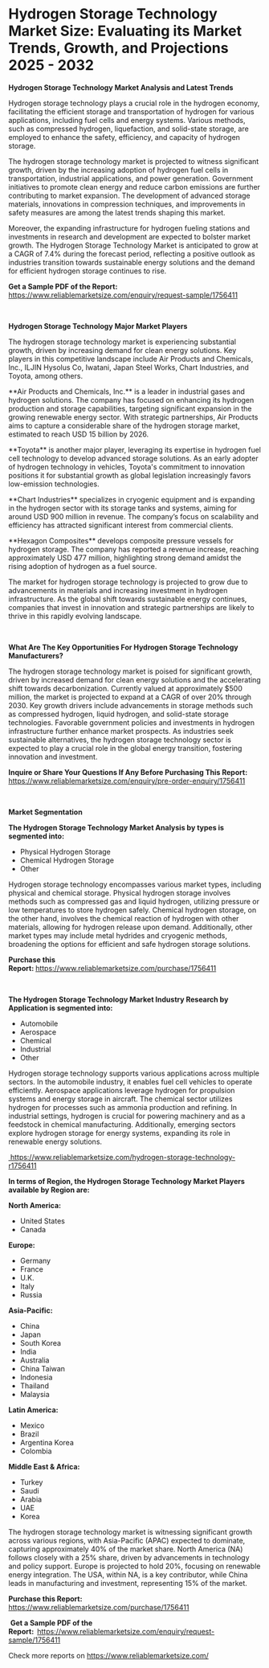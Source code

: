 <p><h1>Hydrogen Storage Technology Market Size: Evaluating its Market Trends, Growth, and Projections 2025 - 2032</h1></p><p><strong>Hydrogen Storage Technology Market Analysis and Latest Trends</strong></p>
<p><p>Hydrogen storage technology plays a crucial role in the hydrogen economy, facilitating the efficient storage and transportation of hydrogen for various applications, including fuel cells and energy systems. Various methods, such as compressed hydrogen, liquefaction, and solid-state storage, are employed to enhance the safety, efficiency, and capacity of hydrogen storage.</p><p>The hydrogen storage technology market is projected to witness significant growth, driven by the increasing adoption of hydrogen fuel cells in transportation, industrial applications, and power generation. Government initiatives to promote clean energy and reduce carbon emissions are further contributing to market expansion. The development of advanced storage materials, innovations in compression techniques, and improvements in safety measures are among the latest trends shaping this market.</p><p>Moreover, the expanding infrastructure for hydrogen fueling stations and investments in research and development are expected to bolster market growth. The Hydrogen Storage Technology Market is anticipated to grow at a CAGR of 7.4% during the forecast period, reflecting a positive outlook as industries transition towards sustainable energy solutions and the demand for efficient hydrogen storage continues to rise.</p></p>
<p><strong>Get a Sample PDF of the Report:&nbsp;</strong> <a href="https://www.reliablemarketsize.com/enquiry/request-sample/1756411?utm_campaign=3226&utm_medium=2&utm_source=Github&utm_content=ia&utm_term=07042025&utm_id=hydrogen-storage-technology">https://www.reliablemarketsize.com/enquiry/request-sample/1756411</a></p>
<p>&nbsp;</p>
<p><strong>Hydrogen Storage Technology Major Market Players</strong></p>
<p><p>The hydrogen storage technology market is experiencing substantial growth, driven by increasing demand for clean energy solutions. Key players in this competitive landscape include Air Products and Chemicals, Inc., ILJIN Hysolus Co, Iwatani, Japan Steel Works, Chart Industries, and Toyota, among others.</p><p>**Air Products and Chemicals, Inc.** is a leader in industrial gases and hydrogen solutions. The company has focused on enhancing its hydrogen production and storage capabilities, targeting significant expansion in the growing renewable energy sector. With strategic partnerships, Air Products aims to capture a considerable share of the hydrogen storage market, estimated to reach USD 15 billion by 2026.</p><p>**Toyota** is another major player, leveraging its expertise in hydrogen fuel cell technology to develop advanced storage solutions. As an early adopter of hydrogen technology in vehicles, Toyota's commitment to innovation positions it for substantial growth as global legislation increasingly favors low-emission technologies.</p><p>**Chart Industries** specializes in cryogenic equipment and is expanding in the hydrogen sector with its storage tanks and systems, aiming for around USD 900 million in revenue. The company’s focus on scalability and efficiency has attracted significant interest from commercial clients.</p><p>**Hexagon Composites** develops composite pressure vessels for hydrogen storage. The company has reported a revenue increase, reaching approximately USD 477 million, highlighting strong demand amidst the rising adoption of hydrogen as a fuel source.</p><p>The market for hydrogen storage technology is projected to grow due to advancements in materials and increasing investment in hydrogen infrastructure. As the global shift towards sustainable energy continues, companies that invest in innovation and strategic partnerships are likely to thrive in this rapidly evolving landscape.</p></p>
<p>&nbsp;</p>
<p><strong>What Are The Key Opportunities For Hydrogen Storage Technology Manufacturers?</strong></p>
<p><p>The hydrogen storage technology market is poised for significant growth, driven by increased demand for clean energy solutions and the accelerating shift towards decarbonization. Currently valued at approximately $500 million, the market is projected to expand at a CAGR of over 20% through 2030. Key growth drivers include advancements in storage methods such as compressed hydrogen, liquid hydrogen, and solid-state storage technologies. Favorable government policies and investments in hydrogen infrastructure further enhance market prospects. As industries seek sustainable alternatives, the hydrogen storage technology sector is expected to play a crucial role in the global energy transition, fostering innovation and investment.</p></p>
<p><strong>Inquire or Share Your Questions If Any Before Purchasing This Report:</strong> <a href="https://www.reliablemarketsize.com/enquiry/pre-order-enquiry/1756411?utm_campaign=3226&utm_medium=2&utm_source=Github&utm_content=ia&utm_term=07042025&utm_id=hydrogen-storage-technology">https://www.reliablemarketsize.com/enquiry/pre-order-enquiry/1756411</a></p>
<p>&nbsp;</p>
<p><strong>Market Segmentation</strong></p>
<p><strong>The Hydrogen Storage Technology Market Analysis by types is segmented into:</strong></p>
<p><ul><li>Physical Hydrogen Storage</li><li>Chemical Hydrogen Storage</li><li>Other</li></ul></p>
<p><p>Hydrogen storage technology encompasses various market types, including physical and chemical storage. Physical hydrogen storage involves methods such as compressed gas and liquid hydrogen, utilizing pressure or low temperatures to store hydrogen safely. Chemical hydrogen storage, on the other hand, involves the chemical reaction of hydrogen with other materials, allowing for hydrogen release upon demand. Additionally, other market types may include metal hydrides and cryogenic methods, broadening the options for efficient and safe hydrogen storage solutions.</p></p>
<p><strong>Purchase this Report:&nbsp;</strong><a href="https://www.reliablemarketsize.com/purchase/1756411?utm_campaign=3226&utm_medium=2&utm_source=Github&utm_content=ia&utm_term=07042025&utm_id=hydrogen-storage-technology">https://www.reliablemarketsize.com/purchase/1756411</a></p>
<p>&nbsp;</p>
<p><strong>The Hydrogen Storage Technology Market Industry Research by Application is segmented into:</strong></p>
<p><ul><li>Automobile</li><li>Aerospace</li><li>Chemical</li><li>Industrial</li><li>Other</li></ul></p>
<p><p>Hydrogen storage technology supports various applications across multiple sectors. In the automobile industry, it enables fuel cell vehicles to operate efficiently. Aerospace applications leverage hydrogen for propulsion systems and energy storage in aircraft. The chemical sector utilizes hydrogen for processes such as ammonia production and refining. In industrial settings, hydrogen is crucial for powering machinery and as a feedstock in chemical manufacturing. Additionally, emerging sectors explore hydrogen storage for energy systems, expanding its role in renewable energy solutions.</p></p>
<p><a href="https://www.reliablemarketsize.com/hydrogen-storage-technology-r1756411?utm_campaign=3226&utm_medium=2&utm_source=Github&utm_content=ia&utm_term=07042025&utm_id=hydrogen-storage-technology">&nbsp;https://www.reliablemarketsize.com/hydrogen-storage-technology-r1756411</a></p>
<p><strong>In terms of Region, the Hydrogen Storage Technology Market Players available by Region are:</strong></p>
<p>
    <p> <strong> North America: </strong>
        <ul>
            <li>United States</li>
            <li>Canada</li>
        </ul>
        </p> 
    <p> <strong> Europe: </strong>
        <ul>
            <li>Germany</li>
            <li>France</li>
            <li>U.K.</li>
            <li>Italy</li>
            <li>Russia</li>
        </ul>
        </p> 
    <p> <strong> Asia-Pacific: </strong>
        <ul>
            <li>China</li>
            <li>Japan</li>
            <li>South Korea</li>
            <li>India</li>
            <li>Australia</li>
            <li>China Taiwan</li>
            <li>Indonesia</li>
            <li>Thailand</li>
            <li>Malaysia</li>
        </ul>
        </p> 
    <p> <strong> Latin America: </strong>
        <ul>
            <li>Mexico</li>
            <li>Brazil</li>
            <li>Argentina Korea</li>
            <li>Colombia</li>
        </ul>
        </p> 
    <p> <strong> Middle East & Africa: </strong>
        <ul>
            <li>Turkey</li>
            <li>Saudi</li>
            <li>Arabia</li>
            <li>UAE</li>
            <li>Korea</li>
        </ul>
    </p>
    </p>
<p><p>The hydrogen storage technology market is witnessing significant growth across various regions, with Asia-Pacific (APAC) expected to dominate, capturing approximately 40% of the market share. North America (NA) follows closely with a 25% share, driven by advancements in technology and policy support. Europe is projected to hold 20%, focusing on renewable energy integration. The USA, within NA, is a key contributor, while China leads in manufacturing and investment, representing 15% of the market.</p></p>
<p><strong>Purchase this Report: </strong><a href="https://www.reliablemarketsize.com/purchase/1756411?utm_campaign=3226&utm_medium=2&utm_source=Github&utm_content=ia&utm_term=07042025&utm_id=hydrogen-storage-technology">https://www.reliablemarketsize.com/purchase/1756411</a></p>
<p>&nbsp;<strong>Get a Sample PDF of the Report:&nbsp;&nbsp;</strong><a href="https://www.reliablemarketsize.com/enquiry/request-sample/1756411?utm_campaign=3226&utm_medium=2&utm_source=Github&utm_content=ia&utm_term=07042025&utm_id=hydrogen-storage-technology">https://www.reliablemarketsize.com/enquiry/request-sample/1756411</a></p>
<p><strong></strong></p>
<p>Check more reports on <a href="https://www.reliablemarketsize.com/?utm_campaign=3226&utm_medium=2&utm_source=Github&utm_content=ia&utm_term=07042025&utm_id=hydrogen-storage-technology">https://www.reliablemarketsize.com/</a></p>